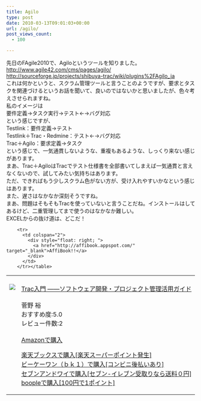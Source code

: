 ```yaml
---
title: Agilo
type: post
date: 2010-03-13T09:01:03+00:00
url: /agilo/
post_views_count:
  - 100

---
```

先日のFAgile2010で、Agiloというツールを知りました。  
http://www.agile42.com/cms/pages/agilo/  
http://sourceforge.jp/projects/shibuya-trac/wiki/plugins%2FAgilo_ja  
これは何かというと、スクラム管理ツールと言うことのようですが、要求とタスクを関連づけるというお話を聞いて、良いのではないかと思いましたが、色々考えさせられますね。  
私のイメージは  
要件定義→タスク実行→テスト←→バグ対応  
という感じですが、  
Testlink：要件定義→テスト  
Testlink＋Trac・Redmine：テスト←→バグ対応  
Trac＋Agilo：要求定義→タスク  
という感じで、一気通貫しないような、重複もあるような、しっくり来ない感じがあります。  
まあ、Trac＋AgiloはTracでテスト仕様書を全部書いてしまえば一気通貫と言えなくないので、試してみたい気持ちはあります。  
ただ、できればもう少しスクラム色がない方が、受け入れやすいかなという感じはあります。  
また、遅さはなかなか深刻そうですね。  
まあ、問題はそもそもTracを使っていないと言うことだね。インストールはしてあるけど、二重管理してまで使うのはなかなか難しい。  
EXCELからの抜け道は、どこだ！

<table>
  <tr>
    <td style="vertical-align:top;">
      <a href="http://hb.afl.rakuten.co.jp/hgc/06d13246.10ebaa62.06d13247.1eb85ca0/?pc=
http%3A%2F%2Fsearch.books.rakuten.co.jp%2Fbksearch%2Fdt%3Fg%3D001%26bisbn%3D4774136158
" target="_blank"><br /> <img src="https://i0.wp.com/ecx.images-amazon.com/images/I/41NXoO4jxwL._SL160_.jpg" style="border-style:none;" data-recalc-dims="1" /><br /> </a>
    </td>
    <td style="vertical-align:top;">
      <a href="http://hb.afl.rakuten.co.jp/hgc/06d13246.10ebaa62.06d13247.1eb85ca0/?pc=
http%3A%2F%2Fsearch.books.rakuten.co.jp%2Fbksearch%2Fdt%3Fg%3D001%26bisbn%3D4774136158
" target="_blank"><br /> Trac入門 ――ソフトウェア開発・プロジェクト管理活用ガイド<br /> </a><br /> 菅野 裕<br /> おすすめ度:5.0<br /> レビュー件数:2<br /> <a href="http://www.amazon.co.jp/Trac%E5%85%A5%E9%96%80-%E2%80%95%E2%80%95%E3%82%BD%E3%83%95%E3%83%88%E3%82%A6%E3%82%A7%E3%82%A2%E9%96%8B%E7%99%BA%E3%83%BB%E3%83%97%E3%83%AD%E3%82%B8%E3%82%A7%E3%82%AF%E3%83%88%E7%AE%A1%E7%90%86%E6%B4%BB%E7%94%A8%E3%82%AC%E3%82%A4%E3%83%89-%E8%8F%85%E9%87%8E-%E8%A3%95/dp/4774136158%3FSubscriptionId%3D1JWQWN8E4Z5TR27962G2%26tag%3Dgaeaffibook-22%26linkCode%3Dxm2%26camp%3D2025%26creative%3D165953%26creativeASIN%3D4774136158" target="_blank"><br /> Amazonで購入<br /> </a></p>
      <p>
        <a href="http://px.a8.net/svt/ejp?a8mat=1HPMBD+EAZZ1U+5WS+C1DUQ&#038;a8ejpredirect=http%3A%2F%2Fsearch.books.rakuten.co.jp%2Fbksearch%2Fdt%3Fg%3D001%26bisbn%3D4774136158" target="_blank">楽天ブックスで購入[楽天スーパーポイント発生]</a><br /> <img border="0" width="1" height="1" src="https://i2.wp.com/www12.a8.net/0.gif?resize=1%2C1" alt="" data-recalc-dims="1" /><br /> <a href="http://px.a8.net/svt/ejp?a8mat=1HRMFS+EEKKOI+10UY+HUKPU&#038;a8ejpredirect=http%3A%2F%2Fwww.bk1.jp%2FkeywordSearchResult%2F%3Fkeyword%3D4774136158%26storeCd%3D1%26searchFlg%3D9%26x%3D43%26y%3D11%26partnerid%3D02a801" target="_blank">ビーケーワン（ｂｋ１）で購入[コンビニ後払いあり]</a><br /> <img border="0" width="1" height="1" src="https://i2.wp.com/www12.a8.net/0.gif?resize=1%2C1" alt="" data-recalc-dims="1" /><br /> <a href="http://click.linksynergy.com/fs-bin/statform?id=aR0TIOX*qAA&#038;offerid=137560&#038;bnid=1490&#038;subid=&#038;subid=0&#038;kword_in=4774136158&#038;oop=on" target="_blank">セブンアンドワイで購入[セブン-イレブン受取りなら送料０円]</a><IMG width=1 height=1 border=0 src="http://ad.linksynergy.com/fs-bin/show?id=aR0TIOX*qAA&bids=137560&type=5&subid=0"><br /> <a href="http://click.linksynergy.com/fs-bin/statform?id=aR0TIOX*qAA&#038;offerid=33310&#038;bnid=2&#038;subid=0&#038;ifc=4&#038;ifr=9784774136158" target="_blank">boopleで購入[100円で1ポイント]</a> </td> </tr> 
        
        <tr>
          <td colspan="2">
            <div style="float: right; ">
              <a href="http://affibook.appspot.com/" target="_blank">AffiBook!!</a>
            </div>
          </td>
        </tr></table>